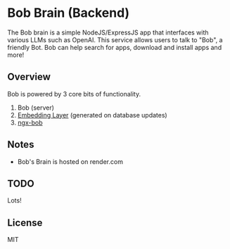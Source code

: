 # Bob Brain (Backend)

The Bob brain is a simple NodeJS/ExpressJS app that interfaces with various LLMs such as OpenAI. This service 
allows users to talk to "Bob", a friendly Bot. Bob can help search for apps, download and install apps and more!

## Overview

Bob is powered by 3 core bits of functionality.

1. Bob (server)
2. [Embedding Layer](https://github.com/scottstraughan/saorsail-popular-db/blob/main/src/embeddings/__init__.py) (generated on database updates)
3. [ngx-bob](https://github.com/scottstraughan/ngx-bob)

## Notes

- Bob's Brain is hosted on render.com

## TODO

Lots! 

## License

MIT

